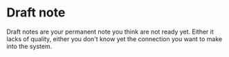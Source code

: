 # Draft note

Draft notes are your permanent note you think are not ready yet. Either it lacks of quality, either you don't know yet the connection you want to make into the system.
